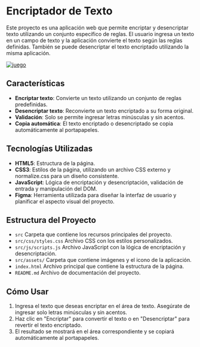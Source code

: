# Encriptador de Texto
Este proyecto es una aplicación web que permite encriptar y desencriptar texto utilizando un conjunto específico de reglas. El usuario ingresa un texto en un campo de texto y la aplicación convierte el texto según las reglas definidas. También se puede desencriptar el texto encriptado utilizando la misma aplicación.

[![juego](https://img.shields.io/badge/Visita_la_pagina-efd81d?style=for-the-badge&FontColor=black&color=DD4C80)](https://stevegongoral.github.io/Encriptador-texto/)

## Características
- **Encriptar texto**: Convierte un texto utilizando un conjunto de reglas predefinidas.
- **Desencriptar texto**: Reconvierte un texto encriptado a su forma original.
- **Validación**: Solo se permite ingresar letras minúsculas y sin acentos.
- **Copia automática**: El texto encriptado o desencriptado se copia automáticamente al portapapeles.

## Tecnologías Utilizadas
- **HTML5**: Estructura de la página.
- **CSS3**: Estilos de la página, utilizando un archivo CSS externo y normalize.css para un diseño consistente.
- **JavaScript**: Lógica de encriptación y desencriptación, validación de entrada y manipulación del DOM.
- **Figma**: Herramienta utilizada para diseñar la interfaz de usuario y planificar el aspecto visual del proyecto.

## Estructura del Proyecto
- `src` Carpeta que contiene los recursos principales del proyecto.
- `src/css/styles.css` Archivo CSS con los estilos personalizados.
- `src/js/scripts.js` Archivo JavaScript con la lógica de encriptación y desencriptación.
- `src/assets/` Carpeta que contiene imágenes y el icono de la aplicación.
- `index.html` Archivo principal que contiene la estructura de la página.
- `README.md` Archivo de documentación del proyecto.

## Cómo Usar
1. Ingresa el texto que deseas encriptar en el área de texto. Asegúrate de ingresar solo letras minúsculas y sin acentos.
2. Haz clic en "Encriptar" para convertir el texto o en "Desencriptar" para revertir el texto encriptado.
3. El resultado se mostrará en el área correspondiente y se copiará automáticamente al portapapeles.
